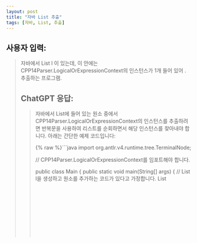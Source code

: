 ```yaml
---
layout: post
title: "자바 List 추출"
tags: [자바, List, 추출]
---
```


## 사용자 입력:
> 자바에서 List<Object>  l 이 있는데, 이 안에는 CPP14Parser.LogicalOrExpressionContext의 인스턴스가  1개 들어 있어 . 추출하는 프로그램.

## ChatGPT 응답:
> 자바에서 List<Object>에 들어 있는 원소 중에서 CPP14Parser.LogicalOrExpressionContext의 인스턴스를 추출하려면 반복문을 사용하여 리스트를 순회하면서 해당 인스턴스를 찾아내야 합니다. 아래는 간단한 예제 코드입니다:

{% raw %}```java
import org.antlr.v4.runtime.tree.TerminalNode;

// CPP14Parser.LogicalOrExpressionContext를 임포트해야 합니다.

public class Main {
    public static void main(String[] args) {
        // List<Object> l을 생성하고 원소를 추가하는 코드가 있다고 가정합니다.
        List<Object> l = new ArrayList<>();
        // l에 CPP14Parser.LogicalOrExpressionContext의 인스턴스를 추가하는 코드가 있다고 가정합니다.

        // CPP14Parser.LogicalOrExpressionContext의 인스턴스를 추출하는 메서드 호출
        CPP14Parser.LogicalOrExpressionContext context = extractLogicalOrExpressionContext(l);

        // 추출된 인스턴스를 사용하는 예제 코드
        if (context != null) {
            // 추출된 인스턴스를 사용하는 코드를 작성합니다.
            // 예: context에서 필요한 정보를 가져와 활용
        } else {
            // 해당 인스턴스가 없을 경우 처리할 코드를 작성합니다.
        }
    }

    private static CPP14Parser.LogicalOrExpressionContext extractLogicalOrExpressionContext(List<Object> list) {
        for (Object obj : list) {
            if (obj instanceof CPP14Parser.LogicalOrExpressionContext) {
                // CPP14Parser.LogicalOrExpressionContext의 인스턴스를 찾았을 경우 반환
                return (CPP14Parser.LogicalOrExpressionContext) obj;
            }
        }
        // 리스트를 순회하면서 해당 인스턴스를 찾지 못했을 경우 null 반환
        return null;
    }
}
```{% endraw %}

위 코드에서 {% raw %}`extractLogicalOrExpressionContext`{% endraw %} 메서드는 List<Object>에서 CPP14Parser.LogicalOrExpressionContext의 인스턴스를 찾아내는 역할을 합니다. 해당 인스턴스를 찾으면 반환하고, 찾지 못하면 null을 반환합니다. 이후에는 반환된 인스턴스를 활용하여 필요한 작업을 수행할 수 있습니다.

## 사용자 입력:
> 야.... stream api로 못해

## ChatGPT 응답:
> 알겠습니다. Java의 Stream API를 사용하여 해당 인스턴스를 추출하는 방법을 제시해 드리겠습니다. 이를 위해 {% raw %}`filter`{% endraw %} 메서드를 사용하여 원하는 조건을 만족하는 요소를 찾을 수 있습니다.

{% raw %}```java
import java.util.List;
import java.util.Optional;

public class Main {
    public static void main(String[] args) {
        // List<Object> l을 생성하고 원소를 추가하는 코드가 있다고 가정합니다.
        List<Object> l = new ArrayList<>();
        // l에 CPP14Parser.LogicalOrExpressionContext의 인스턴스를 추가하는 코드가 있다고 가정합니다.

        // CPP14Parser.LogicalOrExpressionContext의 인스턴스를 추출하는 메서드 호출
        Optional<CPP14Parser.LogicalOrExpressionContext> contextOptional = extractLogicalOrExpressionContext(l);

        // 추출된 인스턴스를 사용하는 예제 코드
        contextOptional.ifPresent(context -> {
            // 추출된 인스턴스를 사용하는 코드를 작성합니다.
            // 예: context에서 필요한 정보를 가져와 활용
        });
    }

    private static Optional<CPP14Parser.LogicalOrExpressionContext> extractLogicalOrExpressionContext(List<Object> list) {
        return list.stream()
                .filter(obj -> obj instanceof CPP14Parser.LogicalOrExpressionContext)
                .map(obj -> (CPP14Parser.LogicalOrExpressionContext) obj)
                .findFirst();
    }
}
```{% endraw %}

위 코드에서 {% raw %}`extractLogicalOrExpressionContext`{% endraw %} 메서드는 Stream API를 사용하여 List를 스트림으로 변환하고, {% raw %}`filter`{% endraw %}와 {% raw %}`map`{% endraw %}을 이용하여 조건에 맞는 인스턴스를 찾아냅니다. {% raw %}`findFirst`{% endraw %} 메서드를 통해 첫 번째로 발견된 인스턴스를 {% raw %}`Optional`{% endraw %} 객체로 감싸서 반환합니다. 이후에는 {% raw %}`ifPresent`{% endraw %} 메서드를 사용하여 값이 존재할 경우에만 처리 코드를 실행할 수 있습니다.

## 사용자 입력:
> 그런데, optional이 아니라, 무조건 있거든.

## ChatGPT 응답:
> 만약 당신이 확신하고 있다면, 그리고 해당 리스트에는 반드시 한 개의 {% raw %}`CPP14Parser.LogicalOrExpressionContext`{% endraw %} 인스턴스가 있다면, Optional 대신 직접 해당 인스턴스를 반환할 수 있습니다.

{% raw %}```java
import java.util.List;

public class Main {
    public static void main(String[] args) {
        // List<Object> l을 생성하고 원소를 추가하는 코드가 있다고 가정합니다.
        List<Object> l = new ArrayList<>();
        // l에 CPP14Parser.LogicalOrExpressionContext의 인스턴스를 추가하는 코드가 있다고 가정합니다.

        // CPP14Parser.LogicalOrExpressionContext의 인스턴스를 추출하는 메서드 호출
        CPP14Parser.LogicalOrExpressionContext context = extractLogicalOrExpressionContext(l);

        // 추출된 인스턴스를 사용하는 예제 코드
        // context가 null이 아니므로 바로 사용 가능
        // 예: context에서 필요한 정보를 가져와 활용
    }

    private static CPP14Parser.LogicalOrExpressionContext extractLogicalOrExpressionContext(List<Object> list) {
        for (Object obj : list) {
            if (obj instanceof CPP14Parser.LogicalOrExpressionContext) {
                // CPP14Parser.LogicalOrExpressionContext의 인스턴스를 찾았을 경우 반환
                return (CPP14Parser.LogicalOrExpressionContext) obj;
            }
        }
        // 리스트를 순회하면서 해당 인스턴스를 찾지 못했을 경우 예외 또는 다른 처리 방식을 선택할 수 있습니다.
        throw new IllegalStateException("List does not contain the expected instance");
    }
}
```{% endraw %}

이 경우에는 {% raw %}`Optional`{% endraw %}을 사용하지 않고, 직접 해당 인스턴스를 반환하며, 해당 인스턴스가 없는 경우에는 예외를 던지도록 했습니다. 다만, 주의해야 할 점은 리스트가 비어 있는 경우에는 {% raw %}`NullPointerException`{% endraw %}이 발생할 수 있습니다. 그러므로 리스트가 비어 있지 않다는 것을 확실히 확인한 후에 이 코드를 사용해야 합니다.

## 사용자 입력:
> 이전 코드에서 contextOptional에 있는 변수를 할당하려면?

## ChatGPT 응답:
> {% raw %}`contextOptional`{% endraw %} 변수를 할당하고자 한다면, 아래와 같이 코드를 수정할 수 있습니다:

{% raw %}```java
import java.util.List;
import java.util.Optional;

public class Main {
    public static void main(String[] args) {
        // List<Object> l을 생성하고 원소를 추가하는 코드가 있다고 가정합니다.
        List<Object> l = new ArrayList<>();
        // l에 CPP14Parser.LogicalOrExpressionContext의 인스턴스를 추가하는 코드가 있다고 가정합니다.

        // CPP14Parser.LogicalOrExpressionContext의 인스턴스를 추출하는 메서드 호출
        Optional<CPP14Parser.LogicalOrExpressionContext> contextOptional = extractLogicalOrExpressionContext(l);

        // contextOptional 변수에 할당
        CPP14Parser.LogicalOrExpressionContext context = contextOptional.orElseThrow();

        // 추출된 인스턴스를 사용하는 예제 코드
        // context 변수를 사용하여 필요한 정보를 가져와 활용
    }

    private static Optional<CPP14Parser.LogicalOrExpressionContext> extractLogicalOrExpressionContext(List<Object> list) {
        return list.stream()
                .filter(obj -> obj instanceof CPP14Parser.LogicalOrExpressionContext)
                .map(obj -> (CPP14Parser.LogicalOrExpressionContext) obj)
                .findFirst();
    }
}
```{% endraw %}

위 코드에서 {% raw %}`contextOptional.orElseThrow()`{% endraw %}를 사용하여 {% raw %}`Optional`{% endraw %}이 비어 있는 경우에 예외를 던집니다. 이렇게 하면 {% raw %}`context`{% endraw %} 변수에는 반드시 값이 들어가게 됩니다. 다만, 여전히 리스트가 비어 있는 경우에는 {% raw %}`NullPointerException`{% endraw %}이 발생할 수 있으므로, 리스트가 비어 있지 않다는 것을 확실히 확인한 후에 사용해야 합니다.

